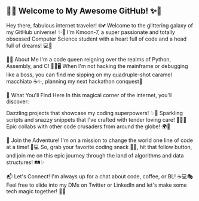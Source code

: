## 🌟✨ Welcome to My Awesome GitHub! ✨🌟

Hey there, fabulous internet traveler! 🌐💕 Welcome to the glittering galaxy of my GitHub universe! ✨🚀 I'm Kmoon-7, a super passionate and totally obsessed Computer Science student with a heart full of code and a head full of dreams! 💻💖

👩‍💻 About Me
I'm a code queen reigning over the realms of Python, Assembly, and C! 👑🐍🖥️ When I'm not hacking the mainframe or debugging like a boss, you can find me sipping on my quadruple-shot caramel macchiato ☕✨, planning my next hackathon conquest🎉

🌈 What You'll Find Here
In this magical corner of the internet, you'll discover:

Dazzling projects that showcase my coding superpowers! ✨💪
Sparkling scripts and snazzy snippets that I've crafted with tender loving care! 💖👩‍💻
Epic collabs with other code crusaders from around the globe! 🌍🤝

🎉 Join the Adventure!
I'm on a mission to change the world one line of code at a time! 🌟💻 So, grab your favorite coding snack 🍕🍫, hit that follow button, and join me on this epic journey through the land of algorithms and data structures! 🛤️✨

📬 Let's Connect!
I'm always up for a chat about code, coffee, or BL! ☕💻🎭 Feel free to slide into my DMs on Twitter or LinkedIn and let's make some tech magic together! 🌟🔮

<!--
**Kmoon-7/Kmoon-7** is a ✨ _special_ ✨ repository because its `README.md` (this file) appears on your GitHub profile.

Here are some ideas to get you started:

- 🔭 I’m currently working on ...
- 🌱 I’m currently learning ...
- 👯 I’m looking to collaborate on ...
- 🤔 I’m looking for help with ...
- 💬 Ask me about ...
- 📫 How to reach me: ...
- 😄 Pronouns: ...
- ⚡ Fun fact: ...
-->

